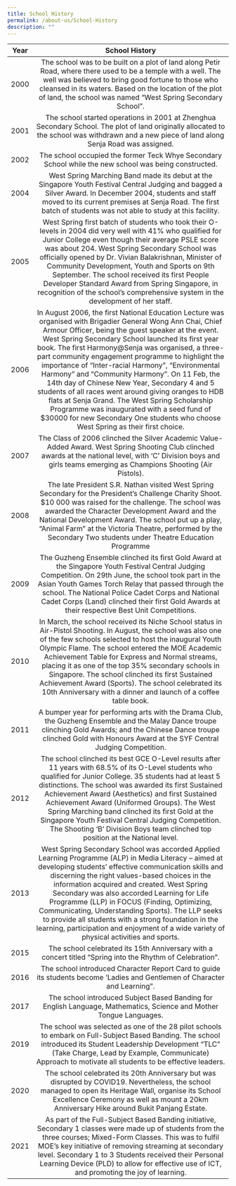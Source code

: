```yaml
---
title: School History
permalink: /about-us/School-History
description: ""
---
```

| Year 	| School History 	|
|:---:	|:---:	|
| 2000 	| The school was to be built on a plot of land along Petir Road, where there used to be a temple with a well. The well was believed to bring good fortune to those who cleansed in its waters. Based on the location of the plot of land, the school was named “West Spring Secondary School”. 	|
| 2001 	| The school started operations in 2001 at Zhenghua Secondary School. The plot of land originally allocated to the school was withdrawn and a new piece of land along Senja Road was assigned. 	|
| 2002 	| The school occupied the former Teck Whye Secondary School while the new school was being constructed. 	|
| 2004 	| West Spring Marching Band made its debut at the Singapore Youth Festival Central Judging and bagged a Silver Award. In December 2004, students and staff moved to its current premises at Senja Road. The first batch of students was not able to study at this facility. 	|
| 2005 	| West Spring first batch of students who took their O-levels in 2004 did very well with 41% who qualified for Junior College even though their average PSLE score was about 204. West Spring Secondary School was officially opened by Dr. Vivian Balakrishnan, Minister of Community Development, Youth and Sports on 9th September. The school received its first People Developer Standard Award from Spring Singapore, in recognition of the school’s comprehensive system in the development of her staff. 	|
| 2006 	| In August 2006, the first National Education Lecture was organised with Brigadier General Wong Ann Chai, Chief Armour Officer, being the guest speaker at the event. West Spring Secondary School launched its first year book. The first Harmony@Senja was organised, a three-part community engagement programme to highlight the importance of “Inter-racial Harmony”, “Environmental Harmony” and “Community Harmony”. On 11 Feb, the 14th day of Chinese New Year, Secondary 4 and 5 students of all races went around giving oranges to HDB flats at Senja Grand. The West Spring Scholarship Programme was inaugurated with a seed fund of $30000 for new Secondary One students who choose West Spring as their first choice. 	|
| 2007 	| The Class of 2006 clinched the Silver Academic Value-Added Award. West Spring Shooting Club clinched awards at the national level, with ‘C’ Division boys and girls teams emerging as Champions Shooting (Air Pistols). 	|
| 2008 	| The late President S.R. Nathan visited West Spring Secondary for the President’s Challenge Charity Shoot. $10 000 was raised for the challenge. The school was awarded the Character Development Award and the National Development Award. The school put up a play, “Animal Farm” at the Victoria Theatre, performed by the Secondary Two students under Theatre Education Programme 	|
| 2009 	| The Guzheng Ensemble clinched its first Gold Award at the Singapore Youth Festival Central Judging Competition. On 29th June, the school took part in the Asian Youth Games Torch Relay that passed through the school. The National Police Cadet Corps and National Cadet Corps (Land) clinched their first Gold Awards at their respective Best Unit Competitions. 	|
| 2010 	| In March, the school received its Niche School status in Air-Pistol Shooting. In August, the school was also one of the few schools selected to host the inaugural Youth Olympic Flame. The school entered the MOE Academic Achievement Table for Express and Normal streams, placing it as one of the top 35% secondary schools in Singapore. The school clinched its first Sustained Achievement Award (Sports). The school celebrated its 10th Anniversary with a dinner and launch of a coffee table book. 	|
| 2011 	| A bumper year for performing arts with the Drama Club, the Guzheng Ensemble and the Malay Dance troupe clinching Gold Awards; and the Chinese Dance troupe clinched Gold with Honours Award at the SYF Central Judging Competition. 	|
| 2012 	| The school clinched its best GCE O-Level results after 11 years with 68.5% of its O-Level students who qualified for Junior College. 35 students had at least 5 distinctions. The school was awarded its first Sustained Achievement Award (Aesthetics) and first Sustained Achievement Award (Uniformed Groups). The West Spring Marching band clinched its first Gold at the Singapore Youth Festival Central Judging Competition. The Shooting ‘B’ Division Boys team clinched top position at the National level. 	|
| 2013 	| West Spring Secondary School was accorded Applied Learning Programme (ALP) in Media Literacy – aimed at developing students’ effective communication skills and discerning the right values-based choices in the information acquired and created. West Spring Secondary was also accorded Learning for Life Programme (LLP) in FOCUS (Finding, Optimizing, Communicating, Understanding Sports). The LLP seeks to provide all students with a strong foundation in the learning, participation and enjoyment of a wide variety of physical activities and sports. 	|
| 2015 	| The school celebrated its 15th Anniversary with a concert titled “Spring into the Rhythm of Celebration”. | |
| 2016 	| The school introduced Character Report Card to guide its students become ‘Ladies and Gentlemen of Character and Learning”. 	|
| 2017 	| The school introduced Subject Based Banding for English Language, Mathematics, Science and Mother Tongue Languages. 	|
| 2019 	| The school was selected as one of the 28 pilot schools to embark on Full-Subject Based Banding. The school introduced its Student Leadership Development “TLC” (Take Charge, Lead by Example, Communicate) Approach to motivate all students to be effective leaders. 	|
| 2020 	| The school celebrated its 20th Anniversary but was disrupted by COVID19. Nevertheless, the school managed to open its Heritage Wall, organise its School Excellence Ceremony as well as mount a 20km Anniversary Hike around Bukit Panjang Estate. 	|
| 2021 	| As part of the Full-Subject Based Banding initiative, Secondary 1 classes were made up of students from the three courses; Mixed-Form Classes. This was to fulfil MOE’s key initiative of removing streaming at secondary level. Secondary 1 to 3 Students received their Personal Learning Device (PLD) to allow for effective use of ICT, and promoting the joy of learning. 	|